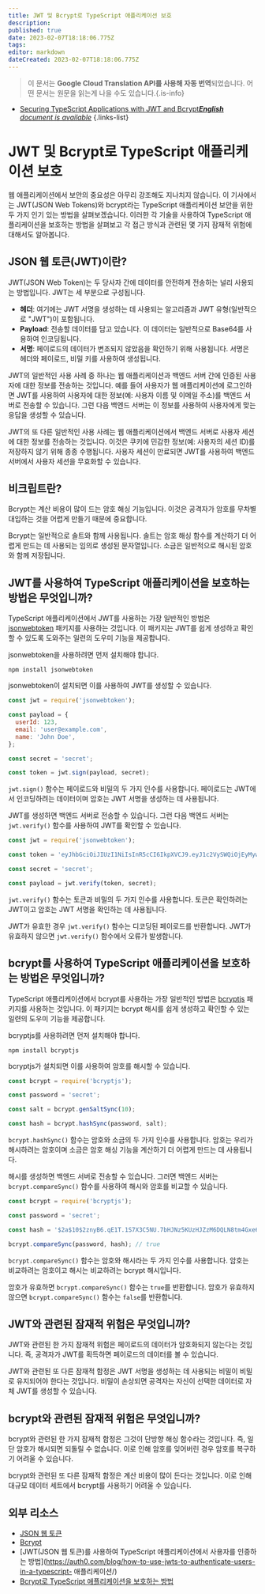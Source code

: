 ```yaml
---
title: JWT 및 Bcrypt로 TypeScript 애플리케이션 보호
description: 
published: true
date: 2023-02-07T18:18:06.775Z
tags: 
editor: markdown
dateCreated: 2023-02-07T18:18:06.775Z
---
```


> 이 문서는 **Google Cloud Translation API를 사용해 자동 번역**되었습니다.
어떤 문서는 원문을 읽는게 나을 수도 있습니다.{.is-info}



- [Securing TypeScript Applications with JWT and Bcrypt***English** document is available*](/en/Knowledge-base/TypeScript/securing-typescript-applications-with-jwt-and-bcrypt)
{.links-list}


# JWT 및 Bcrypt로 TypeScript 애플리케이션 보호

웹 애플리케이션에서 보안의 중요성은 아무리 강조해도 지나치지 않습니다. 이 기사에서는 JWT(JSON Web Tokens)와 bcrypt라는 TypeScript 애플리케이션 보안을 위한 두 가지 인기 있는 방법을 살펴보겠습니다. 이러한 각 기술을 사용하여 TypeScript 애플리케이션을 보호하는 방법을 살펴보고 각 접근 방식과 관련된 몇 가지 잠재적 위험에 대해서도 알아봅니다.

## JSON 웹 토큰(JWT)이란?

JWT(JSON Web Token)는 두 당사자 간에 데이터를 안전하게 전송하는 널리 사용되는 방법입니다. JWT는 세 부분으로 구성됩니다.

- **헤더**: 여기에는 JWT 서명을 생성하는 데 사용되는 알고리즘과 JWT 유형(일반적으로 "JWT")이 포함됩니다.
- **Payload**: 전송할 데이터를 담고 있습니다. 이 데이터는 일반적으로 Base64를 사용하여 인코딩됩니다.
- **서명**: 페이로드의 데이터가 변조되지 않았음을 확인하기 위해 사용됩니다. 서명은 헤더와 페이로드, 비밀 키를 사용하여 생성됩니다.

JWT의 일반적인 사용 사례 중 하나는 웹 애플리케이션과 백엔드 서버 간에 인증된 사용자에 대한 정보를 전송하는 것입니다. 예를 들어 사용자가 웹 애플리케이션에 로그인하면 JWT를 사용하여 사용자에 대한 정보(예: 사용자 이름 및 이메일 주소)를 백엔드 서버로 전송할 수 있습니다. 그런 다음 백엔드 서버는 이 정보를 사용하여 사용자에게 맞는 응답을 생성할 수 있습니다.

JWT의 또 다른 일반적인 사용 사례는 웹 애플리케이션에서 백엔드 서버로 사용자 세션에 대한 정보를 전송하는 것입니다. 이것은 쿠키에 민감한 정보(예: 사용자의 세션 ID)를 저장하지 않기 위해 종종 수행됩니다. 사용자 세션이 만료되면 JWT를 사용하여 백엔드 서버에서 사용자 세션을 무효화할 수 있습니다.

## 비크립트란?

Bcrypt는 계산 비용이 많이 드는 암호 해싱 기능입니다. 이것은 공격자가 암호를 무차별 대입하는 것을 어렵게 만들기 때문에 중요합니다.

Bcrypt는 일반적으로 솔트와 함께 사용됩니다. 솔트는 암호 해싱 함수를 계산하기 더 어렵게 만드는 데 사용되는 임의로 생성된 문자열입니다. 소금은 일반적으로 해시된 암호와 함께 저장됩니다.

## JWT를 사용하여 TypeScript 애플리케이션을 보호하는 방법은 무엇입니까?

TypeScript 애플리케이션에서 JWT를 사용하는 가장 일반적인 방법은 [jsonwebtoken](https://www.npmjs.com/package/jsonwebtoken) 패키지를 사용하는 것입니다. 이 패키지는 JWT를 쉽게 생성하고 확인할 수 있도록 도와주는 일련의 도우미 기능을 제공합니다.

jsonwebtoken을 사용하려면 먼저 설치해야 합니다.

```
npm install jsonwebtoken
```

jsonwebtoken이 설치되면 이를 사용하여 JWT를 생성할 수 있습니다.

```javascript
const jwt = require('jsonwebtoken');

const payload = {
  userId: 123,
  email: 'user@example.com',
  name: 'John Doe',
};

const secret = 'secret';

const token = jwt.sign(payload, secret);
```

`jwt.sign()` 함수는 페이로드와 비밀의 두 가지 인수를 사용합니다. 페이로드는 JWT에서 인코딩하려는 데이터이며 암호는 JWT 서명을 생성하는 데 사용됩니다.

JWT를 생성하면 백엔드 서버로 전송할 수 있습니다. 그런 다음 백엔드 서버는 `jwt.verify()` 함수를 사용하여 JWT를 확인할 수 있습니다.

```javascript
const jwt = require('jsonwebtoken');

const token = 'eyJhbGciOiJIUzI1NiIsInR5cCI6IkpXVCJ9.eyJ1c2VySWQiOjEyMywiZW1haWwiOiJ1c2VyQGV4YW1wbGUuY29tIiwibmFtZSI6IkpvaG4gRG9lIn0.S30gaSmqhzPZU6mxPiwm53cH-j2dhYfBYuYTR3LsyiE';

const secret = 'secret';

const payload = jwt.verify(token, secret);
```

`jwt.verify()` 함수는 토큰과 비밀의 두 가지 인수를 사용합니다. 토큰은 확인하려는 JWT이고 암호는 JWT 서명을 확인하는 데 사용됩니다.

JWT가 유효한 경우 `jwt.verify()` 함수는 디코딩된 페이로드를 반환합니다. JWT가 유효하지 않으면 `jwt.verify()` 함수에서 오류가 발생합니다.

## bcrypt를 사용하여 TypeScript 애플리케이션을 보호하는 방법은 무엇입니까?

TypeScript 애플리케이션에서 bcrypt를 사용하는 가장 일반적인 방법은 [bcryptjs](https://www.npmjs.com/package/bcryptjs) 패키지를 사용하는 것입니다. 이 패키지는 bcrypt 해시를 쉽게 생성하고 확인할 수 있는 일련의 도우미 기능을 제공합니다.

bcryptjs를 사용하려면 먼저 설치해야 합니다.

```
npm install bcryptjs
```

bcryptjs가 설치되면 이를 사용하여 암호를 해시할 수 있습니다.

```javascript
const bcrypt = require('bcryptjs');

const password = 'secret';

const salt = bcrypt.genSaltSync(10);

const hash = bcrypt.hashSync(password, salt);
```

`bcrypt.hashSync()` 함수는 암호와 소금의 두 가지 인수를 사용합니다. 암호는 우리가 해시하려는 암호이며 소금은 암호 해싱 기능을 계산하기 더 어렵게 만드는 데 사용됩니다.

해시를 생성하면 백엔드 서버로 전송할 수 있습니다. 그러면 백엔드 서버는 `bcrypt.compareSync()` 함수를 사용하여 해시와 암호를 비교할 수 있습니다.

```javascript
const bcrypt = require('bcryptjs');

const password = 'secret';

const hash = '$2a$10$2znyB6.qE1T.1S7X3C5NU.7bHJNz5KUzHJZzM6DQLN8tm4Gxe6Ay';

bcrypt.compareSync(password, hash); // true
```

`bcrypt.compareSync()` 함수는 암호와 해시라는 두 가지 인수를 사용합니다. 암호는 비교하려는 암호이고 해시는 비교하려는 bcrypt 해시입니다.

암호가 유효하면 `bcrypt.compareSync()` 함수는 `true`를 반환합니다. 암호가 유효하지 않으면 `bcrypt.compareSync()` 함수는 `false`를 반환합니다.

## JWT와 관련된 잠재적 위험은 무엇입니까?

JWT와 관련된 한 가지 잠재적 위험은 페이로드의 데이터가 암호화되지 않는다는 것입니다. 즉, 공격자가 JWT를 획득하면 페이로드의 데이터를 볼 수 있습니다.

JWT와 관련된 또 다른 잠재적 함정은 JWT 서명을 생성하는 데 사용되는 비밀이 비밀로 유지되어야 한다는 것입니다. 비밀이 손상되면 공격자는 자신이 선택한 데이터로 자체 JWT를 생성할 수 있습니다.

## bcrypt와 관련된 잠재적 위험은 무엇입니까?

bcrypt와 관련된 한 가지 잠재적 함정은 그것이 단방향 해싱 함수라는 것입니다. 즉, 일단 암호가 해시되면 되돌릴 수 없습니다. 이로 인해 암호를 잊어버린 경우 암호를 복구하기 어려울 수 있습니다.

bcrypt와 관련된 또 다른 잠재적 함정은 계산 비용이 많이 든다는 것입니다. 이로 인해 대규모 데이터 세트에서 bcrypt를 사용하기 어려울 수 있습니다.

## 외부 리소스

- [JSON 웹 토큰](https://jwt.io/)
- [Bcrypt](https://en.wikipedia.org/wiki/Bcrypt)
- [JWT(JSON 웹 토큰)를 사용하여 TypeScript 애플리케이션에서 사용자를 인증하는 방법](https://auth0.com/blog/how-to-use-jwts-to-authenticate-users-in-a-typescript- 애플리케이션/)
- [Bcrypt로 TypeScript 애플리케이션을 보호하는 방법](https://www.sitepoint.com/secure-typescript-application-bcrypt/)